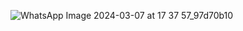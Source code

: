 ![WhatsApp Image 2024-03-07 at 17 37 57_97d70b10](https://github.com/mjrgeorge/react-native-assignment-1/assets/67094971/37d59407-b991-4cba-bc42-61ba31ddca5f)
